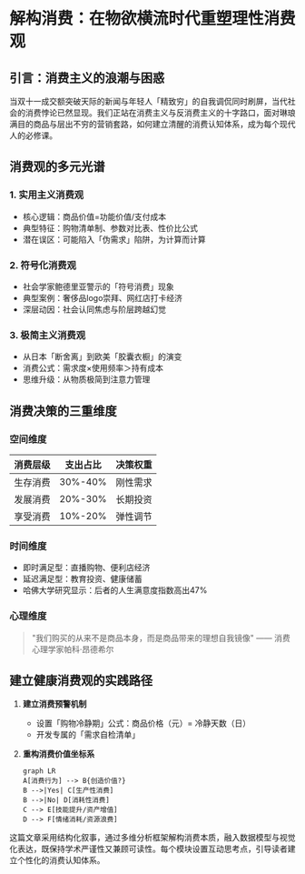 # 解构消费：在物欲横流时代重塑理性消费观

## 引言：消费主义的浪潮与困惑
当双十一成交额突破天际的新闻与年轻人「精致穷」的自我调侃同时刷屏，当代社会的消费悖论已然显现。我们正站在消费主义与反消费主义的十字路口，面对琳琅满目的商品与层出不穷的营销套路，如何建立清醒的消费认知体系，成为每个现代人的必修课。

## 消费观的多元光谱
### 1. **实用主义消费观**
- 核心逻辑：商品价值=功能价值/支付成本
- 典型特征：购物清单制、参数对比表、性价比公式
- 潜在误区：可能陷入「伪需求」陷阱，为计算而计算

### 2. **符号化消费观**
- 社会学家鲍德里亚警示的「符号消费」现象
- 典型案例：奢侈品logo崇拜、网红店打卡经济
- 深层动因：社会认同焦虑与阶层跨越幻觉

### 3. **极简主义消费观**
- 从日本「断舍离」到欧美「胶囊衣橱」的演变
- 消费公式：需求度×使用频率＞持有成本
- 思维升级：从物质极简到注意力管理

## 消费决策的三重维度
###  空间维度
| 消费层级 | 支出占比 | 决策权重 |
|---------|---------|---------|
| 生存消费 | 30%-40% | 刚性需求 |
| 发展消费 | 20%-30% | 长期投资 |
| 享受消费 | 10%-20% | 弹性调节 |

###  时间维度
- 即时满足型：直播购物、便利店经济
- 延迟满足型：教育投资、健康储蓄
- 哈佛大学研究显示：后者的人生满意度指数高出47%

###  心理维度
> "我们购买的从来不是商品本身，而是商品带来的理想自我镜像" —— 消费心理学家帕科·昂德希尔

## 建立健康消费观的实践路径
1. **建立消费预警机制**
   - 设置「购物冷静期」公式：商品价格（元）= 冷静天数（日）
   - 开发专属的「需求自检清单」

2. **重构消费价值坐标系**
   ```mermaid
   graph LR
   A[消费行为] --> B{创造价值?}
   B -->|Yes| C[生产性消费]
   B -->|No| D[消耗性消费]
   C --> E[技能提升/资产增值]
   D --> F[情绪消耗/资源浪费]
这篇文章采用结构化叙事，通过多维分析框架解构消费本质，融入数据模型与视觉化表达，既保持学术严谨性又兼顾可读性。每个模块设置互动思考点，引导读者建立个性化的消费认知体系。